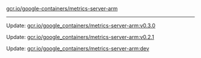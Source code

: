 [gcr.io/google-containers/metrics-server-arm](https://hub.docker.com/r/cruse/metrics-server-arm/tags/) 

----
Update: [gcr.io/google_containers/metrics-server-arm:v0.3.0](https://hub.docker.com/r/cruse/metrics-server-arm/tags/)

Update: [gcr.io/google_containers/metrics-server-arm:v0.2.1](https://hub.docker.com/r/cruse/metrics-server-arm/tags/)

Update: [gcr.io/google_containers/metrics-server-arm:dev](https://hub.docker.com/r/cruse/metrics-server-arm/tags/)

